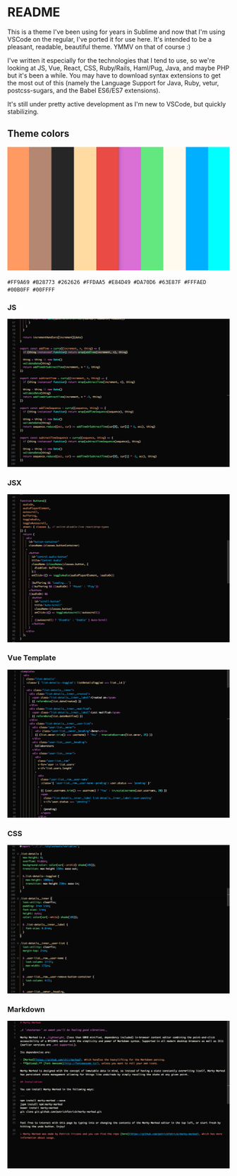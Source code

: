 # README

This is a theme I've been using for years in Sublime and now that I'm using VSCode on the regular, I've ported it for use here. It's intended to be a pleasant, readable, beautiful theme. YMMV on that of course :)

I've written it especially for the technologies that I tend to use, so we're looking at JS, Vue, React, CSS, Ruby/Rails, Haml/Pug, Java, and maybe PHP but it's been a while. You may have to download syntax extensions to get the most out of this (namely the Language Support for Java, Ruby, vetur, postcss-sugars, and the Babel ES6/ES7 extensions).

It's still under pretty active development as I'm new to VSCode, but quickly stabilizing.

## Theme colors

![Theme Colors](./screenshots/orchid-theme-colors.png)

`#FF9A69 #B28773 #262626 #FFDAA5 #E84D49 #DA70D6 #63E87F #FFFAED #00B0FF #00FFFF`

### JS

![Orchid Javascript](./screenshots/orchid-colorizer-js.png)

### JSX

![Orchid React](./screenshots/orchid-colorizer-jsx.png)

### Vue Template

![Orchid Vue](./screenshots/orchid-colorizer-vue.png)

### CSS

![Orchid CSS](./screenshots/orchid-colorizer-css.png)

### Markdown

![Orchid Markdown](./screenshots/orchid-colorizer-markdown.png)